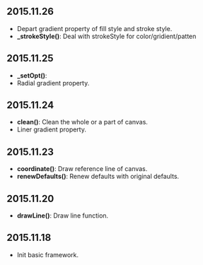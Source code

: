 ## 2015.11.26

- Depart gradient property of fill style and stroke style.
- **_strokeStyle()**: Deal with strokeStyle for color/gridient/patten

## 2015.11.25

- **_setOpt()**: 
- Radial gradient property.

## 2015.11.24

- **clean()**: Clean the whole or a part of canvas.
- Liner gradient property.

## 2015.11.23

- **coordinate()**: Draw reference line of canvas.	
- **renewDefaults()**: Renew defaults with original defaults.

## 2015.11.20

- **drawLine()**: Draw line function.

## 2015.11.18

- Init basic framework.